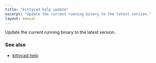 ```yaml
---
title: "kittycad help update"
excerpt: "Update the current running binary to the latest version."
layout: manual
---
```


Update the current running binary to the latest version.

### See also

* [kittycad help](./kittycad_help)